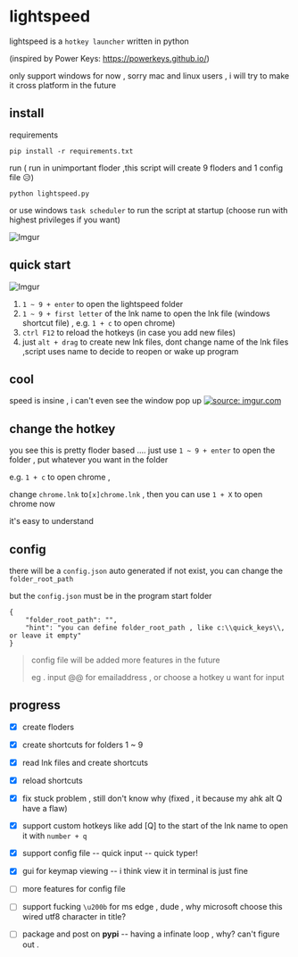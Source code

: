 # lightspeed
lightspeed is a `hotkey launcher` written in python

 (inspired by Power Keys: https://powerkeys.github.io/)



only support windows for now , sorry mac and linux users , i will try to make it cross platform in the future

## install
requirements
```
pip install -r requirements.txt
```
run ( run in unimportant floder ,this script will create 9 floders and 1 config file 😥) 
```
python lightspeed.py
```


or use windows `task scheduler` to run the script at startup (choose run with highest privileges if you want)

![Imgur](https://i.imgur.com/zwhjR2g.png)



## quick start

![Imgur](https://i.imgur.com/9wYUkGS.png)

1. `1 ~ 9 + enter` to open the lightspeed folder 
2. `1 ~ 9 + first letter` of the lnk name to open the lnk file (windows shortcut file) , e.g. `1 + c` to open chrome)
3. `ctrl F12` to reload the hotkeys (in case you add new files)
4. just `alt + drag` to create new lnk files, dont change name of the lnk files ,script uses name to decide to reopen or wake up program

## cool
speed is insine ,  i can't even see the window pop up
<a href="https://imgur.com/vroF1F1"><img src="https://i.imgur.com/vroF1F1.gif" title="source: imgur.com" /></a>

##  change the hotkey

you see this is pretty floder based ....
just use `1 ~ 9 + enter` to open the folder , put whatever you want in the folder


e.g. `1 + c` to open chrome , 

change `chrome.lnk` to`[x]chrome.lnk` , then you can use `1 + X` to open chrome now

it's easy to understand


## config

there will be a `config.json` auto generated if not exist, you can change the `folder_root_path` 

but the `config.json`  must be in the program start folder 
```
{
    "folder_root_path": "",
    "hint": "you can define folder_root_path , like c:\\quick_keys\\, or leave it empty"
}
```

> config file will be added more features in the future
> 
> eg . input @@ for emailaddress , or choose a hotkey u want  for input 


## progress 
- [x] create floders
- [x] create shortcuts for folders 1 ~ 9
- [x] read lnk files and create shortcuts
- [x] reload shortcuts 
- [x] fix stuck problem , still don't know why (fixed , it because my ahk alt Q have a flaw)
- [x] support custom hotkeys like add [Q] to the start of the lnk name to open it with `number + q`
- [x] support config file -- quick input -- quick typer!
- [x] gui for keymap viewing -- i think view it in terminal is just fine 
- [ ] more features for config file


- [ ] support fucking `\u200b` for ms edge , dude , why microsoft choose this wired utf8 character in title?
- [ ] package and post on **pypi** -- having a infinate loop , why? can't figure out .

<!-- # upload
> make sure have twine installed first

1. change `setup.py`
2. testing `py setup.py develop`
3. `py setup.py sdist`
4. `twine upload dist/*`33rrrr如1d1d -->